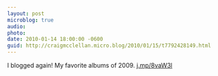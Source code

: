 ```yaml
---
layout: post
microblog: true
audio: 
photo: 
date: 2010-01-14 18:00:00 -0600
guid: http://craigmcclellan.micro.blog/2010/01/15/t7792428149.html
---
```

I blogged again! My favorite albums of 2009. [j.mp/8vaW3l](http://j.mp/8vaW3l)
